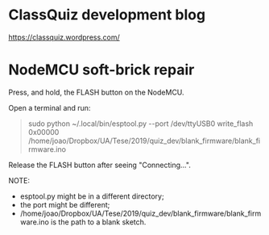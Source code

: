 # ClassQuiz development blog

https://classquiz.wordpress.com/


# NodeMCU soft-brick repair

Press, and hold, the FLASH button on the NodeMCU.

Open a terminal and run:

> sudo python ~/.local/bin/esptool.py --port /dev/ttyUSB0 write_flash 0x00000 /home/joao/Dropbox/UA/Tese/2019/quiz_dev/blank_firmware/blank_firmware.ino

Release the FLASH button after seeing "Connecting...".

NOTE:
- esptool.py might be in a different directory;
- the port might be different;
- /home/joao/Dropbox/UA/Tese/2019/quiz_dev/blank_firmware/blank_firmware.ino is the path to a blank sketch.